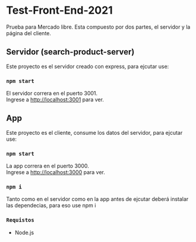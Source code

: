 # Test-Front-End-2021
Prueba para Mercado libre. Esta compuesto por dos partes, el servidor y la página del cliente.

## Servidor (search-product-server)

Este proyecto es el servidor creado con express, para ejcutar use:

### `npm start`

El servidor correra en el puerto 3001.\
Ingrese a [http://localhost:3001](http://localhost:3001) para ver.

## App

Este proyecto es el cliente, consume los datos del servidor, para ejcutar use:

### `npm start`

La app correra en el puerto 3000.\
Ingrese a [http://localhost:3000](http://localhost:3000) para ver.

### `npm i`

Tanto como en el servidor como en la app antes de ejcutar deberá instalar las dependecias, para eso use npm i

### `Requistos`
* Node.js

